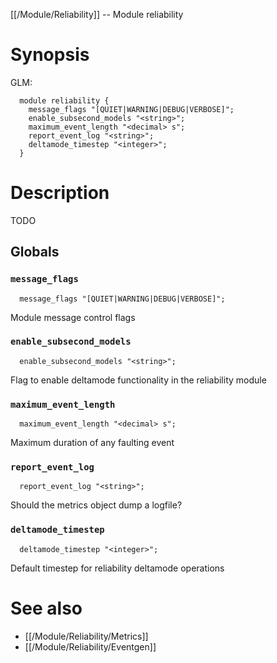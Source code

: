 [[/Module/Reliability]] -- Module reliability

# Synopsis

GLM:

~~~
  module reliability {
    message_flags "[QUIET|WARNING|DEBUG|VERBOSE]";
    enable_subsecond_models "<string>";
    maximum_event_length "<decimal> s";
    report_event_log "<string>";
    deltamode_timestep "<integer>";
  }
~~~

# Description

TODO

## Globals

### `message_flags`
~~~
  message_flags "[QUIET|WARNING|DEBUG|VERBOSE]";
~~~

Module message control flags

### `enable_subsecond_models`
~~~
  enable_subsecond_models "<string>";
~~~

Flag to enable deltamode functionality in the reliability module

### `maximum_event_length`
~~~
  maximum_event_length "<decimal> s";
~~~

Maximum duration of any faulting event

### `report_event_log`
~~~
  report_event_log "<string>";
~~~

Should the metrics object dump a logfile?

### `deltamode_timestep`
~~~
  deltamode_timestep "<integer>";
~~~

Default timestep for reliability deltamode operations

# See also
* [[/Module/Reliability/Metrics]]
* [[/Module/Reliability/Eventgen]]

